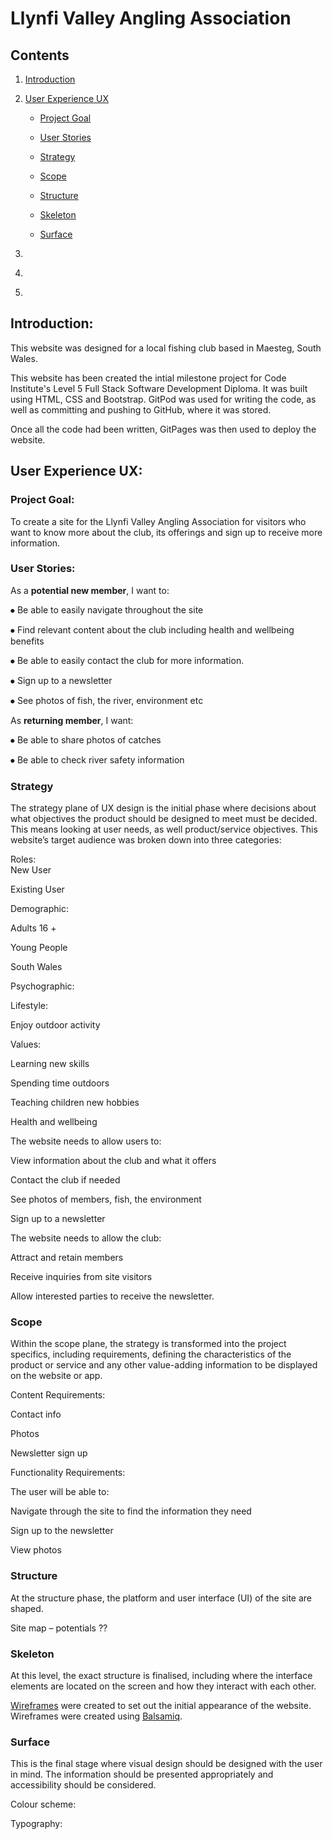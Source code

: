 # Llynfi Valley Angling Association  

## Contents 

1. [Introduction](#Introduction)  

2. [User Experience UX](#User-Experience-UX)  

    * [Project Goal](#Project-Goal) 

    * [User Stories](#User-Stories) 

    * [Strategy](#Strategy) 

    * [Scope](#Scope) 

    * [Structure](#Structure) 

    * [Skeleton](#Skeleton) 

    * [Surface](#Surface) 

3. [](#) 

4. [](#) 

5. [](#) 


## Introduction:  

This website was designed for a local fishing club based in Maesteg, South Wales.  

This website has been created the intial milestone project for Code Institute's Level 5 Full Stack Software Development Diploma. It was built using HTML, CSS and Bootstrap. GitPod was used for writing the code, as well as committing and pushing to GitHub, where it was stored.    

Once all the code had been written, GitPages was then used to deploy the website.    

## User Experience UX:  

### Project Goal:  

To create a site for the Llynfi Valley Angling Association for visitors who want to know more about the club, its offerings and sign up to receive more information.   


### User Stories:  

As a **potential new member**, I want to:  

 ⦁	Be able to easily navigate throughout the site  

 ⦁	Find relevant content about the club including health and wellbeing benefits  

 ⦁	Be able to easily contact the club for more information.  

 ⦁	Sign up to a newsletter  

 ⦁	See photos of fish, the river, environment etc  
 

As **returning member**, I want:  

 ⦁	Be able to share photos of catches  

 ⦁	Be able to check river safety information  

### Strategy  

The strategy plane of UX design is the initial phase where decisions about what objectives the product should be designed to meet must be decided. This means looking at user needs, as well product/service objectives. This website’s target audience was broken down into three categories:  

Roles:  
New User  

Existing User  

Demographic:  

  

Adults 16 +  

  

Young People  

South Wales  

Psychographic:  

Lifestyle:  

Enjoy outdoor activity  

Values:   

Learning new skills   

Spending time outdoors  

Teaching children new hobbies  

Health and wellbeing  

The website needs to allow users to:  

View information about the club and what it offers  

Contact the club if needed  

See photos of members, fish, the environment   

Sign up to a newsletter  

The website needs to allow the club:  

Attract and retain members  

Receive inquiries from site visitors  

Allow interested parties to receive the newsletter.  

### Scope  

Within the scope plane, the strategy is transformed into the project specifics, including requirements, defining the characteristics of the product or service and any other value-adding information to be displayed on the website or app.   

Content Requirements:  

Contact info  

Photos  

Newsletter sign up  

Functionality Requirements:  

The user will be able to:  

Navigate through the site to find the information they need  

Sign up to the newsletter  

View photos   


### Structure  

At the structure phase, the platform and user interface (UI) of the site are shaped.   

  

Site map – potentials  ??


### Skeleton  

At this level, the exact structure is finalised, including where the interface elements are located on the screen and how they interact with each other.   

 [Wireframes](WIREFRAME.md "Link to Wireframe screenshots") were created to set out the initial appearance of the website.  Wireframes were created using [Balsamiq](https://balsamiq.com/).    


### Surface  

 This is the final stage where visual design should be designed with the user in mind. The information should be presented appropriately and accessibility should be considered.  

 Colour scheme:  

Typography: 

